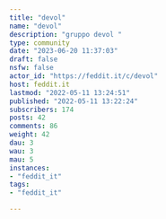 ```yaml
---
title: "devol" 
name: "devol"
description: "gruppo devol "
type: community
date: "2023-06-20 11:37:03"
draft: false
nsfw: false
actor_id: "https://feddit.it/c/devol"
host: feddit.it
lastmod: "2022-05-11 13:24:51"
published: "2022-05-11 13:22:24"
subscribers: 174
posts: 42
comments: 86
weight: 42
dau: 3
wau: 3
mau: 5
instances:
- "feddit_it"
tags: 
- "feddit_it"

---
```

